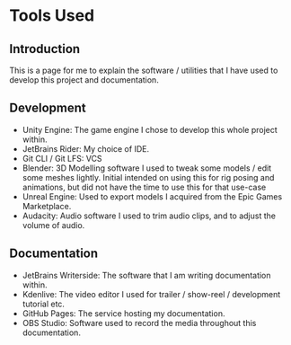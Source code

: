 # Tools Used
<show-structure depth="2" />

## Introduction

This is a page for me to explain the software / utilities that I have used to develop this project and documentation.

## Development

- Unity Engine: The game engine I chose to develop this whole project within.
- JetBrains Rider: My choice of IDE.
- Git CLI / Git LFS: VCS
- Blender: 3D Modelling software I used to tweak some models / edit some meshes lightly. Initial intended on using this for rig posing and animations, but did not have the time to use this for that use-case
- Unreal Engine: Used to export models I acquired from the Epic Games Marketplace. 
- Audacity: Audio software I used to trim audio clips, and to adjust the volume of audio.

## Documentation

- JetBrains Writerside: The software that I am writing documentation within.
- Kdenlive: The video editor I used for trailer / show-reel / development tutorial etc.
- GitHub Pages: The service hosting my documentation.
- OBS Studio: Software used to record the media throughout this documentation.
